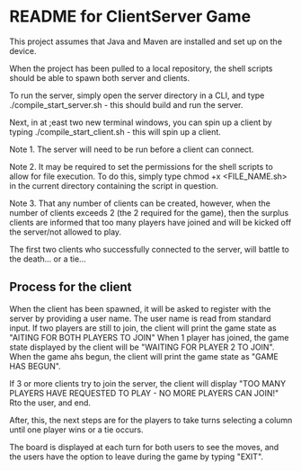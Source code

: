 # README for ClientServer Game

This project assumes that Java and Maven are installed and set up on the device. 

When the project has been pulled to a local repository, the shell scripts should be able to spawn both server and clients. 

To run the server, simply open the server directory in a CLI, and type 
./compile_start_server.sh - this should build and run the server. 

Next, in at ;east two new terminal windows, you can spin up a client by typing
./compile_start_client.sh - this will spin up a client. 

Note 1. The server will need to be run before a client can connect.

Note 2. It may be required to set the permissions for the shell scripts to allow for file execution. To do this, simply type 
chmod +x <FILE_NAME.sh> in the current directory containing the script in question.

Note 3. That any number of clients can be created, however, when the number of clients exceeds 2 (the 2 required for the 
game), then the surplus clients are informed that too many players have joined and will be kicked off the server/not allowed to play.

The first two clients who successfully connected to the server, will battle to the death... or a tie...

## Process for the client
When the client has been spawned, it will be asked to register with the server by providing a user name. 
The user name is read from standard input. If two players are still to join, the client will print the game state as  "AITING FOR BOTH PLAYERS TO JOIN" 
When 1 player has joined, the game state displayed by the client will be "WAITING FOR PLAYER 2 TO JOIN".
When the game ahs begun, the client will print the game state as "GAME HAS BEGUN". 

If 3 or more clients try to join the server, the client will display "TOO MANY PLAYERS HAVE REQUESTED TO PLAY - NO MORE PLAYERS CAN JOIN!"
Rto the user, and end. 

After, this, the next steps are for the players to take turns selecting a column until one player wins or a tie occurs. 

The board is displayed at each turn for both users to see the moves, and the users have the option to leave during the game by typing "EXIT".




